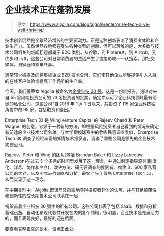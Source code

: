 # 企业技术正在蓬勃发展

> 原文：<https://www.algolia.com/blog/algolia/enterprise-tech-alive-well-thriving/>

技术创新仍然是全球经济增长的主要驱动力。正是这种创新影响了消费者体验和企业生产力。虽然世界各地都在发生各种类型的创新，但可以理解的是，大多数与技术公司相关的新闻标题都属于 B2C 类别。从谷歌，到 Pinterest，到 Airbnb，到优步和 Lyft，这些公司对日常消费者的生活产生了直接影响——从搜索，到社交媒体，到家庭和乘车共享。

通常较少被提及的是那些企业 B2B 技术公司，它们使其他企业能够提供引人入胜的在线客户体验或提高工作场所的生产率。

今天，我们很荣幸 Algolia 被命名为[企业科技 30 强](https://www.enterprisetech30.com)，这是一份新报告，通过对来自 55 家风险投资公司的 73 名投资者的投票，确定并认可了企业科技领域最有前途的私营公司，这些公司“自 2016 年 1 月 1 日以来，共投资了 115 家企业科技独角兽中的 95 家，包括融资和退出。”

Enterprise Tech 30 是 Wing Venture Capital 的 Rajeev Chand 和 Peter Wagner 的创意，它源于一种新的方法，即根据风险投资者自己看到的情况来确定有前途的企业技术公司名单。与大学橄榄球赛中的教练民意调查类似，Enterprise Tech 30 调查了经验丰富的知情技术投资者，调查了哪些公司是领先的企业技术初创公司。

Rajeev、Peter 和 Wing 的团队(包括 Brendan Baker 和 Lizzy Labeeuw-Anderson)在过去 6 个多月的时间里发展了这一理念，并通过制定指导原则(制度化、详尽、协作和中立)、改进方法、研究要调查的投资者、构建 3，600 家私营公司的世界，以及实际进行调查和分析，最终产生了首届 Enterprise Tech 30，从而实现了这一理念。

在中期类别中，Algolia 既谦卑又自豪地获得投资者群体的认可，并与其他颠覆性和创新性的成长期技术公司联系在一起

祝贺首届企业科技 30 强中的所有公司。这些公司代表了包括 SaaS、数据和分析基础设施、自动化和现代软件开发在内的各个领域，很明显，企业技术是充满活力的，而且表现良好，最好的还在后面。

要查看完整报告的副本，请点击[此处](https://wing.vc/uploads/images/blog/ET30-Report.pdf)。
